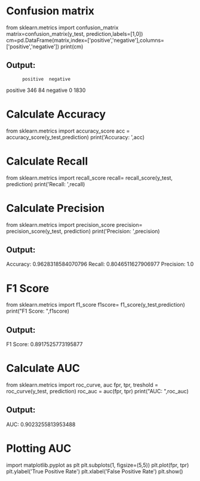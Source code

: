 # Confusion matrix

from sklearn.metrics import confusion_matrix
matrix=confusion_matrix(y_test, prediction,labels=[1,0])
cm=pd.DataFrame(matrix,index=['positive','negative'],columns=['positive','negative'])
print(cm)

## Output:

          positive  negative
positive       346        84
negative         0      1830


# Calculate Accuracy
from sklearn.metrics import accuracy_score
acc = accuracy_score(y_test,prediction)
print('Accuracy: ',acc)

# Calculate Recall
from sklearn.metrics import recall_score
recall= recall_score(y_test, prediction)
print('Recall: ',recall)

# Calculate Precision
from sklearn.metrics import precision_score
precision= precision_score(y_test, prediction)
print('Precision: ',precision)

## Output:
Accuracy:  0.9628318584070796
Recall:  0.8046511627906977
Precision:  1.0

# F1 Score
from sklearn.metrics import f1_score
f1score= f1_score(y_test,prediction)
print("F1 Score: ",f1score)

## Output:
F1 Score:  0.8917525773195877

# Calculate AUC 
from sklearn.metrics import roc_curve, auc
fpr, tpr, treshold = roc_curve(y_test, prediction)
roc_auc = auc(fpr, tpr)
print("AUC: ",roc_auc)

## Output:
AUC:  0.9023255813953488

# Plotting AUC
import matplotlib.pyplot as plt
plt.subplots(1, figsize=(5,5))
plt.plot(fpr, tpr)
plt.ylabel('True Positive Rate')
plt.xlabel('False Positive Rate')
plt.show()
